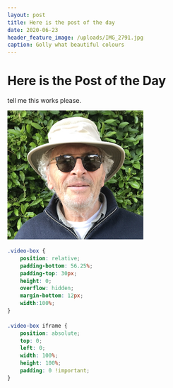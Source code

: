 ```yaml
---
layout: post
title: Here is the post of the day
date: 2020-06-23
header_feature_image: /uploads/IMG_2791.jpg
caption: Golly what beautiful colours
---
```

# Here is the Post of the Day

tell me this works please.

<!--above-here-is-displayed-on-home-page-->

[![me](../uploads/meagainsthedge.jpg)](../uploads/meagainsthedge.jpg)

```css
.video-box {
	position: relative;
	padding-bottom: 56.25%;
	padding-top: 30px;
	height: 0;
	overflow: hidden;
	margin-bottom: 12px;
	width:100%;
}

.video-box iframe {
	position: absolute;
	top: 0;
	left: 0;
	width: 100%;
	height: 100%;
	padding: 0 !important;
}
```
